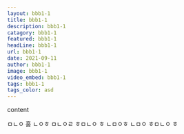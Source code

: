 ```yaml
---
layout: bbb1-1
title: bbb1-1
description: bbb1-1
catagory: bbb1-1
featured: bbb1-1
headLine: bbb1-1
url: bbb1-1
date: 2021-09-11
author: bbb1-1
image: bbb1-1
video_embed: bbb1-1
tags: bbb1-1
tags_color: asd
---
```

content

ㅁㄴㅇ
홈
ㄴㅇㅎ
ㅁㄴㅇㄹ
ㅎㅁㄴㅇ
ㅎ
ㄴㅁㅇㅎ
ㄴㅁㅇ
ㅎㅁㄴㅇ
ㅎ